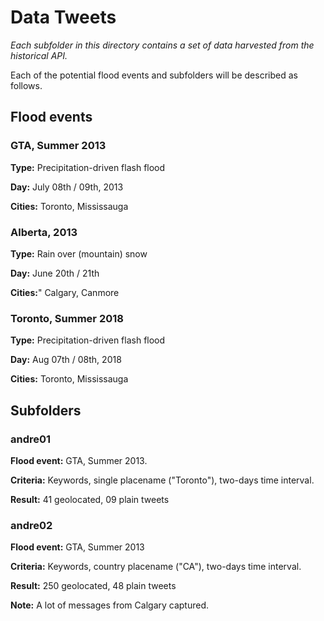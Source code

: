 # Data Tweets

*Each subfolder in this directory contains a set of data harvested from the historical API.*

Each of the potential flood events and subfolders will be described as follows.

## Flood events

### GTA, Summer 2013

**Type:** Precipitation-driven flash flood

**Day:** July 08th / 09th, 2013

**Cities:** Toronto, Mississauga

### Alberta, 2013

**Type:** Rain over (mountain) snow

**Day:** June 20th / 21th

**Cities:**" Calgary, Canmore

### Toronto, Summer 2018

**Type:** Precipitation-driven flash flood

**Day:** Aug 07th / 08th, 2018

**Cities:** Toronto, Mississauga


## Subfolders

### andre01

**Flood event:** GTA, Summer 2013.

**Criteria:** Keywords, single placename ("Toronto"), two-days time interval.

**Result:** 41 geolocated, 09 plain tweets 

### andre02

**Flood event:** GTA, Summer 2013

**Criteria:** Keywords, country placename ("CA"), two-days time interval.

**Result:** 250 geolocated, 48 plain tweets 

**Note:** A lot of messages from Calgary captured.